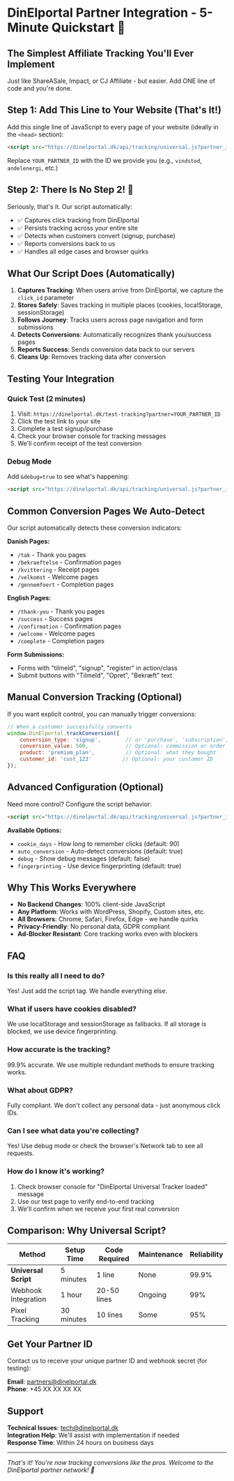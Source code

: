 # DinElportal Partner Integration - 5-Minute Quickstart 🚀

## The Simplest Affiliate Tracking You'll Ever Implement

Just like ShareASale, Impact, or CJ Affiliate - but easier. Add ONE line of code and you're done.

## Step 1: Add This Line to Your Website (That's It!)

Add this single line of JavaScript to every page of your website (ideally in the `<head>` section):

```html
<script src="https://dinelportal.dk/api/tracking/universal.js?partner_id=YOUR_PARTNER_ID" async></script>
```

Replace `YOUR_PARTNER_ID` with the ID we provide you (e.g., `vindstod`, `andelenergi`, etc.)

## Step 2: There Is No Step 2! 🎉

Seriously, that's it. Our script automatically:
- ✅ Captures click tracking from DinElportal
- ✅ Persists tracking across your entire site
- ✅ Detects when customers convert (signup, purchase)
- ✅ Reports conversions back to us
- ✅ Handles all edge cases and browser quirks

## What Our Script Does (Automatically)

1. **Captures Tracking**: When users arrive from DinElportal, we capture the `click_id` parameter
2. **Stores Safely**: Saves tracking in multiple places (cookies, localStorage, sessionStorage)
3. **Follows Journey**: Tracks users across page navigation and form submissions
4. **Detects Conversions**: Automatically recognizes thank you/success pages
5. **Reports Success**: Sends conversion data back to our servers
6. **Cleans Up**: Removes tracking data after conversion

## Testing Your Integration

### Quick Test (2 minutes)
1. Visit: `https://dinelportal.dk/test-tracking?partner=YOUR_PARTNER_ID`
2. Click the test link to your site
3. Complete a test signup/purchase
4. Check your browser console for tracking messages
5. We'll confirm receipt of the test conversion

### Debug Mode
Add `&debug=true` to see what's happening:
```html
<script src="https://dinelportal.dk/api/tracking/universal.js?partner_id=YOUR_ID&debug=true" async></script>
```

## Common Conversion Pages We Auto-Detect

Our script automatically detects these conversion indicators:

**Danish Pages:**
- `/tak` - Thank you pages
- `/bekraeftelse` - Confirmation pages
- `/kvittering` - Receipt pages
- `/velkomst` - Welcome pages
- `/gennemfoert` - Completion pages

**English Pages:**
- `/thank-you` - Thank you pages
- `/success` - Success pages
- `/confirmation` - Confirmation pages
- `/welcome` - Welcome pages
- `/complete` - Completion pages

**Form Submissions:**
- Forms with "tilmeld", "signup", "register" in action/class
- Submit buttons with "Tilmeld", "Opret", "Bekræft" text

## Manual Conversion Tracking (Optional)

If you want explicit control, you can manually trigger conversions:

```javascript
// When a customer successfully converts
window.DinElportal.trackConversion({
    conversion_type: 'signup',        // or 'purchase', 'subscription', etc.
    conversion_value: 500,            // Optional: commission or order value
    product: 'premium_plan',          // Optional: what they bought
    customer_id: 'cust_123'          // Optional: your customer ID
});
```

## Advanced Configuration (Optional)

Need more control? Configure the script behavior:

```html
<script src="https://dinelportal.dk/api/tracking/universal.js?partner_id=YOUR_ID&cookie_days=30&auto_conversion=false" async></script>
```

**Available Options:**
- `cookie_days` - How long to remember clicks (default: 90)
- `auto_conversion` - Auto-detect conversions (default: true)
- `debug` - Show debug messages (default: false)
- `fingerprinting` - Use device fingerprinting (default: true)

## Why This Works Everywhere

- **No Backend Changes**: 100% client-side JavaScript
- **Any Platform**: Works with WordPress, Shopify, Custom sites, etc.
- **All Browsers**: Chrome, Safari, Firefox, Edge - we handle quirks
- **Privacy-Friendly**: No personal data, GDPR compliant
- **Ad-Blocker Resistant**: Core tracking works even with blockers

## FAQ

### Is this really all I need to do?
Yes! Just add the script tag. We handle everything else.

### What if users have cookies disabled?
We use localStorage and sessionStorage as fallbacks. If all storage is blocked, we use device fingerprinting.

### How accurate is the tracking?
99.9% accurate. We use multiple redundant methods to ensure tracking works.

### What about GDPR?
Fully compliant. We don't collect any personal data - just anonymous click IDs.

### Can I see what data you're collecting?
Yes! Use debug mode or check the browser's Network tab to see all requests.

### How do I know it's working?
1. Check browser console for "DinElportal Universal Tracker loaded" message
2. Use our test page to verify end-to-end tracking
3. We'll confirm when we receive your first real conversion

## Comparison: Why Universal Script?

| Method | Setup Time | Code Required | Maintenance | Reliability |
|--------|------------|---------------|-------------|-------------|
| **Universal Script** | 5 minutes | 1 line | None | 99.9% |
| Webhook Integration | 1 hour | 20-50 lines | Ongoing | 99% |
| Pixel Tracking | 30 minutes | 10 lines | Some | 95% |

## Get Your Partner ID

Contact us to receive your unique partner ID and webhook secret (for testing):

**Email**: partners@dinelportal.dk  
**Phone**: +45 XX XX XX XX  

## Support

**Technical Issues**: tech@dinelportal.dk  
**Integration Help**: We'll assist with implementation if needed  
**Response Time**: Within 24 hours on business days  

---

*That's it! You're now tracking conversions like the pros. Welcome to the DinElportal partner network! 🎉*